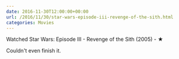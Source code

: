 ```yaml
---
date: 2016-11-30T12:00:00+00:00
url: /2016/11/30/star-wars-episode-iii-revenge-of-the-sith.html
categories: Movies
---
```

Watched Star Wars: Episode III - Revenge of the Sith (2005) - ★

Couldn't even finish it.


